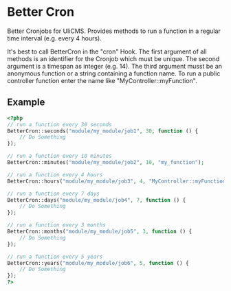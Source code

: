 # Better Cron

Better Cronjobs for UliCMS.
Provides methods to run a function in a regular time interval (e.g. every 4 hours).

It's best to call BetterCron in the "cron" Hook.
The first argument of all methods is an identifier for the Cronjob which must be unique.
The second argument is a timespan as integer (e.g. 14).
The third argument musst be an anonymous function or a string containing a function name.
To run a public controller function enter the name like "MyController::myFunction".

## Example

```php
<?php
// run a function every 30 seconds
BetterCron::seconds("module/my_module/job1", 30, function () {
    // Do Something
});

// run a function every 10 minutes
BetterCron::minutes("module/my_module/job2", 10, "my_function");

// run a function every 4 hours
BetterCron::hours("module/my_module/job3", 4, "MyController::myFunction");

// run a function every 7 days
BetterCron::days("module/my_module/job4", 7, function () {
    // Do Something
});

// run a function every 3 months
BetterCron::months("module/my_module/job5", 3, function () {
    // Do Something
});

// run a function every 5 years
BetterCron::years("module/my_module/job6", 5, function () {
    // Do Something
});
?>
```